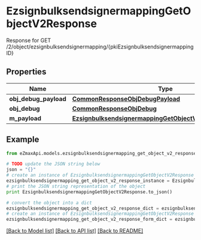 # EzsignbulksendsignermappingGetObjectV2Response

Response for GET /2/object/ezsignbulksendsignermapping/{pkiEzsignbulksendsignermappingID}

## Properties

Name | Type | Description | Notes
------------ | ------------- | ------------- | -------------
**obj_debug_payload** | [**CommonResponseObjDebugPayload**](CommonResponseObjDebugPayload.md) |  | 
**obj_debug** | [**CommonResponseObjDebug**](CommonResponseObjDebug.md) |  | [optional] 
**m_payload** | [**EzsignbulksendsignermappingGetObjectV2ResponseMPayload**](EzsignbulksendsignermappingGetObjectV2ResponseMPayload.md) |  | 

## Example

```python
from eZmaxApi.models.ezsignbulksendsignermapping_get_object_v2_response import EzsignbulksendsignermappingGetObjectV2Response

# TODO update the JSON string below
json = "{}"
# create an instance of EzsignbulksendsignermappingGetObjectV2Response from a JSON string
ezsignbulksendsignermapping_get_object_v2_response_instance = EzsignbulksendsignermappingGetObjectV2Response.from_json(json)
# print the JSON string representation of the object
print EzsignbulksendsignermappingGetObjectV2Response.to_json()

# convert the object into a dict
ezsignbulksendsignermapping_get_object_v2_response_dict = ezsignbulksendsignermapping_get_object_v2_response_instance.to_dict()
# create an instance of EzsignbulksendsignermappingGetObjectV2Response from a dict
ezsignbulksendsignermapping_get_object_v2_response_form_dict = ezsignbulksendsignermapping_get_object_v2_response.from_dict(ezsignbulksendsignermapping_get_object_v2_response_dict)
```
[[Back to Model list]](../README.md#documentation-for-models) [[Back to API list]](../README.md#documentation-for-api-endpoints) [[Back to README]](../README.md)


